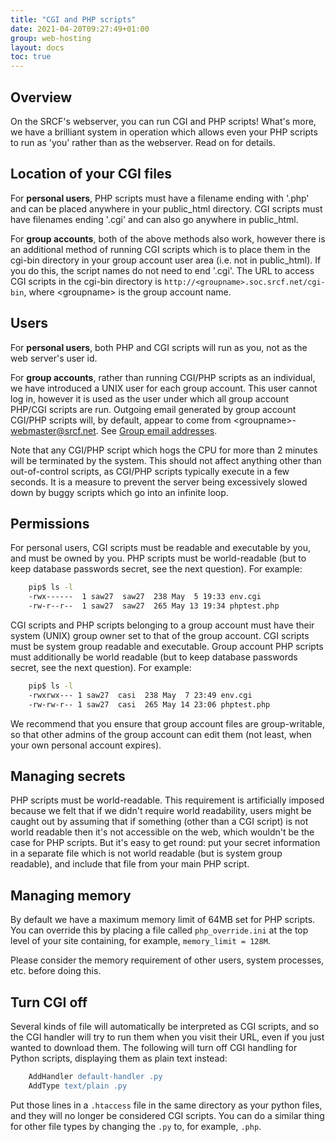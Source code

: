 ```yaml
---
title: "CGI and PHP scripts"
date: 2021-04-20T09:27:49+01:00
group: web-hosting
layout: docs
toc: true
---
```


## Overview

On the SRCF's webserver, you can run CGI and PHP scripts! What's more,
we have a brilliant system in operation which allows even your PHP
scripts to run as 'you' rather than as the webserver. Read on for
details.

## Location of your CGI files

For **personal users**, PHP scripts must have a filename ending with
'.php' and can be placed anywhere in your public\_html directory. CGI
scripts must have filenames ending '.cgi' and can also go anywhere in
public\_html.

For **group accounts**, both of the above methods also work, however
there is an additional method of running CGI scripts which is to place
them in the cgi-bin directory in your group account user area (i.e. not
in public\_html). If you do this, the script names do not need to end
'.cgi'. The URL to access CGI scripts in the cgi-bin directory is
`http://<groupname>.soc.srcf.net/cgi-bin`, where \<groupname\> is the
group account name.

## Users

For **personal users**, both PHP and CGI scripts will run as you, not as
the web server's user id.

For **group accounts**, rather than running CGI/PHP scripts as an
individual, we have introduced a UNIX user for each group account. This
user cannot log in, however it is used as the user under which all group
account PHP/CGI scripts are run. Outgoing email generated by group
account CGI/PHP scripts will, by default, appear to come from
\<groupname\>-<webmaster@srcf.net>. See [Group email
addresses](socmail.html).

Note that any CGI/PHP script which hogs the CPU for more than 2 minutes
will be terminated by the system. This should not affect anything other
than out-of-control scripts, as CGI/PHP scripts typically execute in a
few seconds. It is a measure to prevent the server being excessively
slowed down by buggy scripts which go into an infinite loop.

## Permissions

For personal users, CGI scripts must be readable and executable by you,
and must be owned by you. PHP scripts must be world-readable (but to
keep database passwords secret, see the next question). For example:

```bash
    pip$ ls -l
    -rwx------  1 saw27  saw27  238 May  5 19:33 env.cgi
    -rw-r--r--  1 saw27  saw27  265 May 13 19:34 phptest.php
```

CGI scripts and PHP scripts belonging to a group account must have their
system (UNIX) group owner set to that of the group account. CGI scripts
must be system group readable and executable. Group account PHP scripts
must additionally be world readable (but to keep database passwords
secret, see the next question). For example:

```bash
    pip$ ls -l
    -rwxrwx--- 1 saw27  casi  238 May  7 23:49 env.cgi
    -rw-rw-r-- 1 saw27  casi  265 May 14 23:06 phptest.php
```

We recommend that you ensure that group account files are
group-writable, so that other admins of the group account can edit them
(not least, when your own personal account expires).

## Managing secrets

PHP scripts must be world-readable. This requirement is artificially
imposed because we felt that if we didn't require world readability,
users might be caught out by assuming that if something (other than a
CGI script) is not world readable then it's not accessible on the web,
which wouldn't be the case for PHP scripts. But it's easy to get
round: put your secret information in a separate file which is not world
readable (but is system group readable), and include that file from your
main PHP script.

## Managing memory

By default we have a maximum memory limit of 64MB set for PHP scripts.
You can override this by placing a file called `php_override.ini` at the
top level of your site containing, for example, `memory_limit = 128M`.

Please consider the memory requirement of other users, system processes,
etc. before doing this.

## Turn CGI off

Several kinds of file will automatically be interpreted as CGI scripts,
and so the CGI handler will try to run them when you visit their URL,
even if you just wanted to download them. The following will turn off
CGI handling for Python scripts, displaying them as plain text instead:

```apache
    AddHandler default-handler .py
    AddType text/plain .py
```

Put those lines in a `.htaccess` file in the same directory as your
python files, and they will no longer be considered CGI scripts. You can
do a similar thing for other file types by changing the `.py` to, for
example, `.php`.
